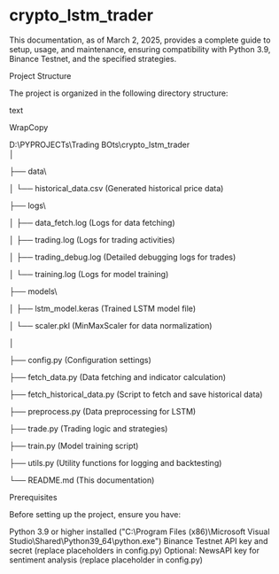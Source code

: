# crypto_lstm_trader

This documentation, as of March 2, 2025, provides a complete guide to setup, usage, and maintenance, ensuring compatibility with Python 3.9, Binance Testnet, and the specified strategies.


Project Structure

The project is organized in the following directory structure:

text

WrapCopy

D:\PYPROJECTs\Trading BOts\crypto_lstm_trader\
│

├── data\

│   └── historical_data.csv  (Generated historical price data)

├── logs\

│   ├── data_fetch.log      (Logs for data fetching)

│   ├── trading.log         (Logs for trading activities)

│   ├── trading_debug.log   (Detailed debugging logs for trades)

│   └── training.log        (Logs for model training)

├── models\

│   ├── lstm_model.keras    (Trained LSTM model file)

│   └── scaler.pkl          (MinMaxScaler for data normalization)

│

├── config.py               (Configuration settings)

├── fetch_data.py           (Data fetching and indicator calculation)

├── fetch_historical_data.py (Script to fetch and save historical data)

├── preprocess.py           (Data preprocessing for LSTM)

├── trade.py                (Trading logic and strategies)

├── train.py                (Model training script)

├── utils.py                (Utility functions for logging and backtesting)

└── README.md               (This documentation)


Prerequisites

Before setting up the project, ensure you have:

Python 3.9 or higher installed ("C:\Program Files (x86)\Microsoft Visual Studio\Shared\Python39_64\python.exe")
 Binance Testnet API key and secret (replace placeholders in config.py)
 Optional: NewsAPI key for sentiment analysis (replace placeholder in config.py)
